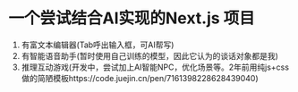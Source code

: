 # 一个尝试结合AI实现的Next.js 项目

1. 有富文本编辑器(Tab呼出输入框，可AI帮写)
2. 有智能语音助手(暂时使用自己训练的模型，因此它认为的谈话对象都是我)
3. 推理互动游戏(开发中，尝试加上AI智能NPC，优化场景等。2年前用纯js+css做的简陋模板https://code.juejin.cn/pen/7161398228628439040)
